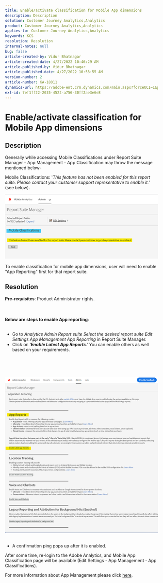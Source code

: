 ```yaml
---
title: Enable/activate classification for Mobile App dimensions
description: Description
solution: Customer Journey Analytics,Analytics
product: Customer Journey Analytics,Analytics
applies-to: Customer Journey Analytics,Analytics
keywords: KCS
resolution: Resolution
internal-notes: null
bug: false
article-created-by: Vidur Bhatnagar
article-created-date: 4/27/2022 10:46:29 AM
article-published-by: Vidur Bhatnagar
article-published-date: 4/27/2022 10:53:55 AM
version-number: 2
article-number: KA-18011
dynamics-url: https://adobe-ent.crm.dynamics.com/main.aspx?forceUCI=1&pagetype=entityrecord&etn=knowledgearticle&id=431a6949-17c6-ec11-a7b6-0022480a10ee
exl-id: 7ef1ff22-2035-4522-a756-30ff2ae3e6e8
---
```

# Enable/activate classification for Mobile App dimensions

## Description


Generally while accessing Mobile Classifications under Report Suite Manager - App Management - App Classification may throw the message mentioned below-

Mobile Classifications: '*This feature has not been enabled for this report suite. Please contact your customer support representative to enable it.*' (see below).

![](assets/___461a6949-17c6-ec11-a7b6-0022480a10ee___.png)

To enable classification for mobile app dimensions, user will need to enable "App Reporting" first for that report suite.


## Resolution

<b>Pre-requisites</b>: Product Administrator rights.<br><br> <br><br><b>Below are steps to enable App reporting</b>: <br><br>
- Go to *Analytics  Admin Report suite  Select the desired report suite  Edit Settings  App Management  App Reporting* in Report Suite Manager.
- Click on ‘<b>*Enable Latest App Reports</b>*.’ You can enable others as well based on your requirements.

<br><br> <br><br>![](assets/0ae3ca9c-b68f-ec11-b400-00224804a35d.png)
 
- A confirmation ping pops up after it is enabled.


After some time, re-login to the Adobe Analytics, and Mobile App Classification page will be available (Edit Settings - App Management - App Classifications).

For more information about App Management please click [here](https://nam04.safelinks.protection.outlook.com/?url=https%3A%2F%2Fexperienceleague.adobe.com%2Fdocs%2Fanalytics%2Fadmin%2Fadmin-tools%2Fmobile-management.html%3Flang%3Den&amp;data=04%7C01%7Cnilotpalb%40adobe.com%7C3c1d5032d121424be46208d9f1d8905c%7Cfa7b1b5a7b34438794aed2c178decee1%7C0%7C0%7C637806734700482559%7CUnknown%7CTWFpbGZsb3d8eyJWIjoiMC4wLjAwMDAiLCJQIjoiV2luMzIiLCJBTiI6Ik1haWwiLCJXVCI6Mn0%3D%7C3000&amp;sdata=uxWerDD%2FHHZVSk%2B6eY0p2czXyW3BtXq75lRarjebwak%3D&amp;reserved=0 "Click to follow link: https://experienceleague.adobe.com/docs/analytics/admin/admin-tools/mobile-management.html?lang=en").

